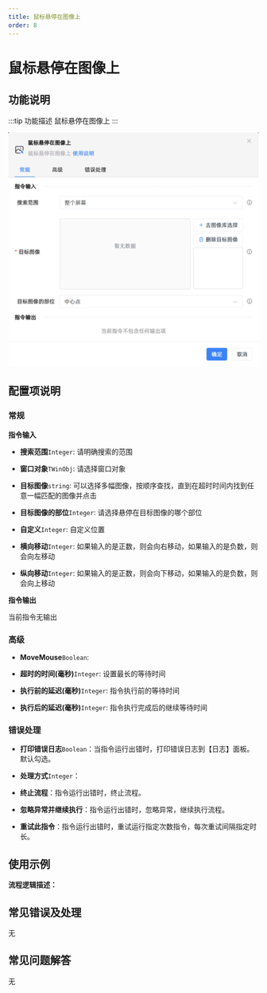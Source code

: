 ```yaml
---
title: 鼠标悬停在图像上
order: 8
---
```


# 鼠标悬停在图像上

## 功能说明

:::tip 功能描述
鼠标悬停在图像上
:::

![鼠标悬停在图像上](../../assets/鼠标悬停在图像上_command.png)

## 配置项说明

### 常规

**指令输入**

- **搜索范围**`Integer`: 请明确搜索的范围

- **窗口对象**`TWinObj`: 请选择窗口对象

- **目标图像**`string`: 可以选择多幅图像，按顺序查找，直到在超时时间内找到任意一幅匹配的图像并点击

- **目标图像的部位**`Integer`: 请选择悬停在目标图像的哪个部位

- **自定义**`Integer`: 自定义位置

- **横向移动**`Integer`: 如果输入的是正数，则会向右移动，如果输入的是负数，则会向左移动

- **纵向移动**`Integer`: 如果输入的是正数，则会向下移动，如果输入的是负数，则会向上移动


**指令输出**

当前指令无输出

### 高级

- **MoveMouse**`Boolean`: 

- **超时的时间(毫秒)**`Integer`: 设置最长的等待时间

- **执行前的延迟(毫秒)**`Integer`: 指令执行前的等待时间

- **执行后的延迟(毫秒)**`Integer`: 指令执行完成后的继续等待时间

### 错误处理

- **打印错误日志**`Boolean`：当指令运行出错时，打印错误日志到【日志】面板。默认勾选。

- **处理方式**`Integer`：

 - **终止流程**：指令运行出错时，终止流程。

 - **忽略异常并继续执行**：指令运行出错时，忽略异常，继续执行流程。

 - **重试此指令**：指令运行出错时，重试运行指定次数指令，每次重试间隔指定时长。

## 使用示例

**流程逻辑描述：** 

## 常见错误及处理

无

## 常见问题解答

无

